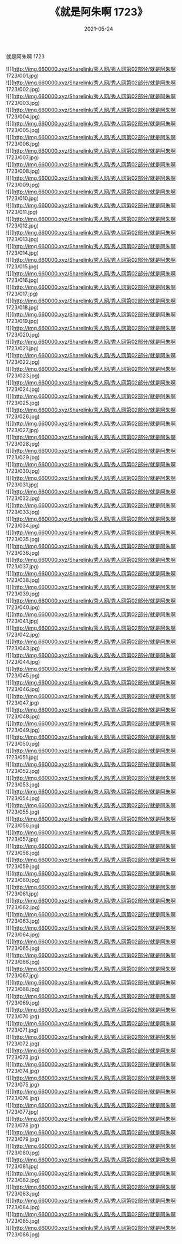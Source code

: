 ﻿---
layout: post
title:  《就是阿朱啊 1723》
date:   2021-05-24
img: http://img.660000.xyz/Sharelink/秀人网/秀人网第02部分/就是阿朱啊 1723/000.jpg
categories: [美女, 清纯, 唯美]
---

就是阿朱啊 1723

  ![](http://img.660000.xyz/Sharelink/秀人网/秀人网第02部分/就是阿朱啊 1723/001.jpg) <br> ![](http://img.660000.xyz/Sharelink/秀人网/秀人网第02部分/就是阿朱啊 1723/002.jpg) <br> ![](http://img.660000.xyz/Sharelink/秀人网/秀人网第02部分/就是阿朱啊 1723/003.jpg) <br> ![](http://img.660000.xyz/Sharelink/秀人网/秀人网第02部分/就是阿朱啊 1723/004.jpg) <br> ![](http://img.660000.xyz/Sharelink/秀人网/秀人网第02部分/就是阿朱啊 1723/005.jpg) <br> ![](http://img.660000.xyz/Sharelink/秀人网/秀人网第02部分/就是阿朱啊 1723/006.jpg) <br> ![](http://img.660000.xyz/Sharelink/秀人网/秀人网第02部分/就是阿朱啊 1723/007.jpg) <br> ![](http://img.660000.xyz/Sharelink/秀人网/秀人网第02部分/就是阿朱啊 1723/008.jpg) <br> ![](http://img.660000.xyz/Sharelink/秀人网/秀人网第02部分/就是阿朱啊 1723/009.jpg) <br> ![](http://img.660000.xyz/Sharelink/秀人网/秀人网第02部分/就是阿朱啊 1723/010.jpg) <br> ![](http://img.660000.xyz/Sharelink/秀人网/秀人网第02部分/就是阿朱啊 1723/011.jpg) <br> ![](http://img.660000.xyz/Sharelink/秀人网/秀人网第02部分/就是阿朱啊 1723/012.jpg) <br> ![](http://img.660000.xyz/Sharelink/秀人网/秀人网第02部分/就是阿朱啊 1723/013.jpg) <br> ![](http://img.660000.xyz/Sharelink/秀人网/秀人网第02部分/就是阿朱啊 1723/014.jpg) <br> ![](http://img.660000.xyz/Sharelink/秀人网/秀人网第02部分/就是阿朱啊 1723/015.jpg) <br> ![](http://img.660000.xyz/Sharelink/秀人网/秀人网第02部分/就是阿朱啊 1723/016.jpg) <br> ![](http://img.660000.xyz/Sharelink/秀人网/秀人网第02部分/就是阿朱啊 1723/017.jpg) <br> ![](http://img.660000.xyz/Sharelink/秀人网/秀人网第02部分/就是阿朱啊 1723/018.jpg) <br> ![](http://img.660000.xyz/Sharelink/秀人网/秀人网第02部分/就是阿朱啊 1723/019.jpg) <br> ![](http://img.660000.xyz/Sharelink/秀人网/秀人网第02部分/就是阿朱啊 1723/020.jpg) <br> ![](http://img.660000.xyz/Sharelink/秀人网/秀人网第02部分/就是阿朱啊 1723/021.jpg) <br> ![](http://img.660000.xyz/Sharelink/秀人网/秀人网第02部分/就是阿朱啊 1723/022.jpg) <br> ![](http://img.660000.xyz/Sharelink/秀人网/秀人网第02部分/就是阿朱啊 1723/023.jpg) <br> ![](http://img.660000.xyz/Sharelink/秀人网/秀人网第02部分/就是阿朱啊 1723/024.jpg) <br> ![](http://img.660000.xyz/Sharelink/秀人网/秀人网第02部分/就是阿朱啊 1723/025.jpg) <br> ![](http://img.660000.xyz/Sharelink/秀人网/秀人网第02部分/就是阿朱啊 1723/026.jpg) <br> ![](http://img.660000.xyz/Sharelink/秀人网/秀人网第02部分/就是阿朱啊 1723/027.jpg) <br> ![](http://img.660000.xyz/Sharelink/秀人网/秀人网第02部分/就是阿朱啊 1723/028.jpg) <br> ![](http://img.660000.xyz/Sharelink/秀人网/秀人网第02部分/就是阿朱啊 1723/029.jpg) <br> ![](http://img.660000.xyz/Sharelink/秀人网/秀人网第02部分/就是阿朱啊 1723/030.jpg) <br> ![](http://img.660000.xyz/Sharelink/秀人网/秀人网第02部分/就是阿朱啊 1723/031.jpg) <br> ![](http://img.660000.xyz/Sharelink/秀人网/秀人网第02部分/就是阿朱啊 1723/032.jpg) <br> ![](http://img.660000.xyz/Sharelink/秀人网/秀人网第02部分/就是阿朱啊 1723/033.jpg) <br> ![](http://img.660000.xyz/Sharelink/秀人网/秀人网第02部分/就是阿朱啊 1723/034.jpg) <br> ![](http://img.660000.xyz/Sharelink/秀人网/秀人网第02部分/就是阿朱啊 1723/035.jpg) <br> ![](http://img.660000.xyz/Sharelink/秀人网/秀人网第02部分/就是阿朱啊 1723/036.jpg) <br> ![](http://img.660000.xyz/Sharelink/秀人网/秀人网第02部分/就是阿朱啊 1723/037.jpg) <br> ![](http://img.660000.xyz/Sharelink/秀人网/秀人网第02部分/就是阿朱啊 1723/038.jpg) <br> ![](http://img.660000.xyz/Sharelink/秀人网/秀人网第02部分/就是阿朱啊 1723/039.jpg) <br> ![](http://img.660000.xyz/Sharelink/秀人网/秀人网第02部分/就是阿朱啊 1723/040.jpg) <br> ![](http://img.660000.xyz/Sharelink/秀人网/秀人网第02部分/就是阿朱啊 1723/041.jpg) <br> ![](http://img.660000.xyz/Sharelink/秀人网/秀人网第02部分/就是阿朱啊 1723/042.jpg) <br> ![](http://img.660000.xyz/Sharelink/秀人网/秀人网第02部分/就是阿朱啊 1723/043.jpg) <br> ![](http://img.660000.xyz/Sharelink/秀人网/秀人网第02部分/就是阿朱啊 1723/044.jpg) <br> ![](http://img.660000.xyz/Sharelink/秀人网/秀人网第02部分/就是阿朱啊 1723/045.jpg) <br> ![](http://img.660000.xyz/Sharelink/秀人网/秀人网第02部分/就是阿朱啊 1723/046.jpg) <br> ![](http://img.660000.xyz/Sharelink/秀人网/秀人网第02部分/就是阿朱啊 1723/047.jpg) <br> ![](http://img.660000.xyz/Sharelink/秀人网/秀人网第02部分/就是阿朱啊 1723/048.jpg) <br> ![](http://img.660000.xyz/Sharelink/秀人网/秀人网第02部分/就是阿朱啊 1723/049.jpg) <br> ![](http://img.660000.xyz/Sharelink/秀人网/秀人网第02部分/就是阿朱啊 1723/050.jpg) <br> ![](http://img.660000.xyz/Sharelink/秀人网/秀人网第02部分/就是阿朱啊 1723/051.jpg) <br> ![](http://img.660000.xyz/Sharelink/秀人网/秀人网第02部分/就是阿朱啊 1723/052.jpg) <br> ![](http://img.660000.xyz/Sharelink/秀人网/秀人网第02部分/就是阿朱啊 1723/053.jpg) <br> ![](http://img.660000.xyz/Sharelink/秀人网/秀人网第02部分/就是阿朱啊 1723/054.jpg) <br> ![](http://img.660000.xyz/Sharelink/秀人网/秀人网第02部分/就是阿朱啊 1723/055.jpg) <br> ![](http://img.660000.xyz/Sharelink/秀人网/秀人网第02部分/就是阿朱啊 1723/056.jpg) <br> ![](http://img.660000.xyz/Sharelink/秀人网/秀人网第02部分/就是阿朱啊 1723/057.jpg) <br> ![](http://img.660000.xyz/Sharelink/秀人网/秀人网第02部分/就是阿朱啊 1723/058.jpg) <br> ![](http://img.660000.xyz/Sharelink/秀人网/秀人网第02部分/就是阿朱啊 1723/059.jpg) <br> ![](http://img.660000.xyz/Sharelink/秀人网/秀人网第02部分/就是阿朱啊 1723/060.jpg) <br> ![](http://img.660000.xyz/Sharelink/秀人网/秀人网第02部分/就是阿朱啊 1723/061.jpg) <br> ![](http://img.660000.xyz/Sharelink/秀人网/秀人网第02部分/就是阿朱啊 1723/062.jpg) <br> ![](http://img.660000.xyz/Sharelink/秀人网/秀人网第02部分/就是阿朱啊 1723/063.jpg) <br> ![](http://img.660000.xyz/Sharelink/秀人网/秀人网第02部分/就是阿朱啊 1723/064.jpg) <br> ![](http://img.660000.xyz/Sharelink/秀人网/秀人网第02部分/就是阿朱啊 1723/065.jpg) <br> ![](http://img.660000.xyz/Sharelink/秀人网/秀人网第02部分/就是阿朱啊 1723/066.jpg) <br> ![](http://img.660000.xyz/Sharelink/秀人网/秀人网第02部分/就是阿朱啊 1723/067.jpg) <br> ![](http://img.660000.xyz/Sharelink/秀人网/秀人网第02部分/就是阿朱啊 1723/068.jpg) <br> ![](http://img.660000.xyz/Sharelink/秀人网/秀人网第02部分/就是阿朱啊 1723/069.jpg) <br> ![](http://img.660000.xyz/Sharelink/秀人网/秀人网第02部分/就是阿朱啊 1723/070.jpg) <br> ![](http://img.660000.xyz/Sharelink/秀人网/秀人网第02部分/就是阿朱啊 1723/071.jpg) <br> ![](http://img.660000.xyz/Sharelink/秀人网/秀人网第02部分/就是阿朱啊 1723/072.jpg) <br> ![](http://img.660000.xyz/Sharelink/秀人网/秀人网第02部分/就是阿朱啊 1723/073.jpg) <br> ![](http://img.660000.xyz/Sharelink/秀人网/秀人网第02部分/就是阿朱啊 1723/074.jpg) <br> ![](http://img.660000.xyz/Sharelink/秀人网/秀人网第02部分/就是阿朱啊 1723/075.jpg) <br> ![](http://img.660000.xyz/Sharelink/秀人网/秀人网第02部分/就是阿朱啊 1723/076.jpg) <br> ![](http://img.660000.xyz/Sharelink/秀人网/秀人网第02部分/就是阿朱啊 1723/077.jpg) <br> ![](http://img.660000.xyz/Sharelink/秀人网/秀人网第02部分/就是阿朱啊 1723/078.jpg) <br> ![](http://img.660000.xyz/Sharelink/秀人网/秀人网第02部分/就是阿朱啊 1723/079.jpg) <br> ![](http://img.660000.xyz/Sharelink/秀人网/秀人网第02部分/就是阿朱啊 1723/080.jpg) <br> ![](http://img.660000.xyz/Sharelink/秀人网/秀人网第02部分/就是阿朱啊 1723/081.jpg) <br> ![](http://img.660000.xyz/Sharelink/秀人网/秀人网第02部分/就是阿朱啊 1723/082.jpg) <br> ![](http://img.660000.xyz/Sharelink/秀人网/秀人网第02部分/就是阿朱啊 1723/083.jpg) <br> ![](http://img.660000.xyz/Sharelink/秀人网/秀人网第02部分/就是阿朱啊 1723/084.jpg) <br> ![](http://img.660000.xyz/Sharelink/秀人网/秀人网第02部分/就是阿朱啊 1723/085.jpg) <br> ![](http://img.660000.xyz/Sharelink/秀人网/秀人网第02部分/就是阿朱啊 1723/086.jpg) <br>